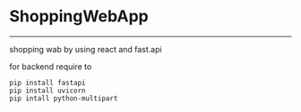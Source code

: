 # ShoppingWebApp
 
-----
shopping wab by using react and fast.api

for backend require to 
```
pip install fastapi
pip install uvicorn
pip intall python-multipart
```
